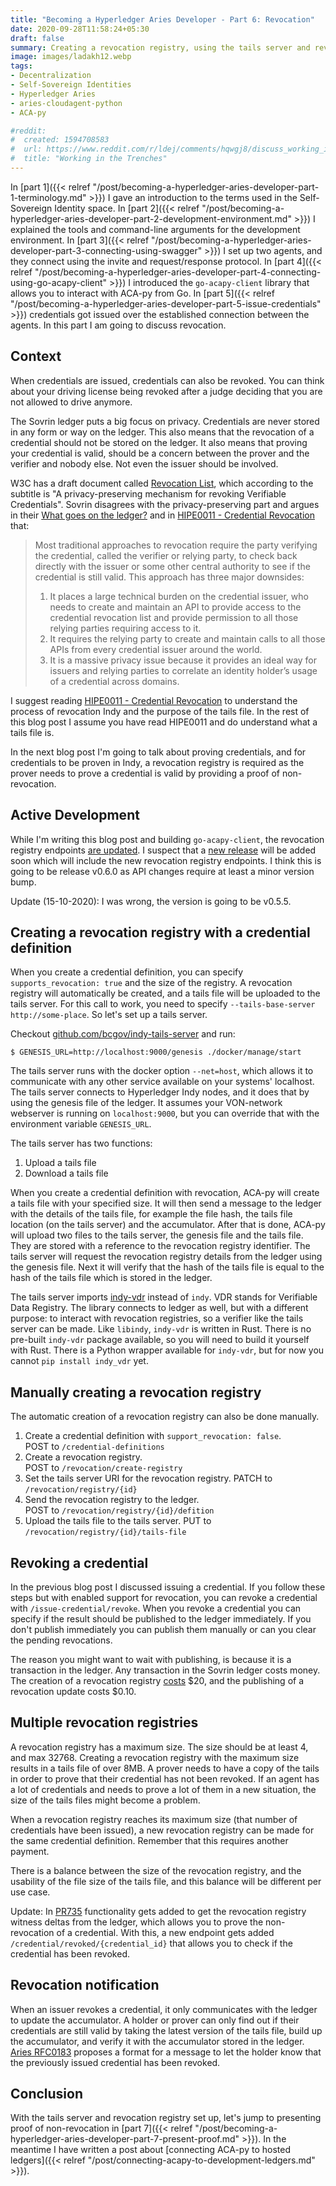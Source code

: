 ```yaml
---
title: "Becoming a Hyperledger Aries Developer - Part 6: Revocation"
date: 2020-09-28T11:58:24+05:30
draft: false
summary: Creating a revocation registry, using the tails server and revoking a credential.
image: images/ladakh12.webp
tags:
- Decentralization
- Self-Sovereign Identities
- Hyperledger Aries
- aries-cloudagent-python
- ACA-py

#reddit:
#  created: 1594708583 
#  url: https://www.reddit.com/r/ldej/comments/hqwgj8/discuss_working_in_the_trenches/
#  title: "Working in the Trenches"
---
```


In [part 1]({{< relref "/post/becoming-a-hyperledger-aries-developer-part-1-terminology.md" >}}) I gave an introduction to the terms used in the Self-Sovereign Identity space. In [part 2]({{< relref "/post/becoming-a-hyperledger-aries-developer-part-2-development-environment.md" >}}) I explained the tools and command-line arguments for the development environment. In [part 3]({{< relref "/post/becoming-a-hyperledger-aries-developer-part-3-connecting-using-swagger" >}}) I set up two agents, and they connect using the invite and request/response protocol. In [part 4]({{< relref "/post/becoming-a-hyperledger-aries-developer-part-4-connecting-using-go-acapy-client" >}}) I introduced the `go-acapy-client` library that allows you to interact with ACA-py from Go. In [part 5]({{< relref "/post/becoming-a-hyperledger-aries-developer-part-5-issue-credentials" >}}) credentials got issued over the established connection between the agents. In this part I am going to discuss revocation.

## Context

When credentials are issued, credentials can also be revoked. You can think about your driving license being revoked after a judge deciding that you are not allowed to drive anymore.

The Sovrin ledger puts a big focus on privacy. Credentials are never stored in any form or way on the ledger. This also means that the revocation of a credential should not be stored on the ledger. It also means that proving your credential is valid, should be a concern between the prover and the verifier and nobody else. Not even the issuer should be involved.

W3C has a draft document called [Revocation List](https://w3c-ccg.github.io/vc-status-rl-2020/), which according to the subtitle is "A privacy-preserving mechanism for revoking Verifiable Credentials". Sovrin disagrees with the privacy-preserving part and argues in their [What goes on the ledger?](https://sovrin.org/wp-content/uploads/2018/10/What-Goes-On-The-Ledger.pdf) and in [HIPE0011 - Credential Revocation](https://github.com/hyperledger/indy-hipe/tree/master/text/0011-cred-revocation) that:

> Most traditional approaches to revocation require the party verifying the credential, called the verifier or relying party, to check back directly with the issuer or some other central authority to see if the credential is still valid. This approach has three major downsides:
> 1. It places a large technical burden on the credential issuer, who needs to create and maintain an API to provide access to the credential revocation list and provide permission to all those relying parties requiring access to it.
> 2. It requires the relying party to create and maintain calls to all those APIs from every credential issuer around the world.
> 3. It is a massive privacy issue because it provides an ideal way for issuers and relying
  parties to correlate an identity holder’s usage of a credential across domains.

I suggest reading [HIPE0011 - Credential Revocation](https://github.com/hyperledger/indy-hipe/tree/master/text/0011-cred-revocation) to understand the process of revocation Indy and the purpose of the tails file. In the rest of this blog post I assume you have read HIPE0011 and do understand what a tails file is.

In the next blog post I'm going to talk about proving credentials, and for credentials to be proven in Indy, a revocation registry is required as the prover needs to prove a credential is valid by providing a proof of non-revocation.

## Active Development

While I'm writing this blog post and building `go-acapy-client`, the revocation registry endpoints [are updated](https://github.com/hyperledger/aries-cloudagent-python/pull/717/files). I suspect that a [new release](https://github.com/hyperledger/aries-cloudagent-python/releases) will be added soon which will include the new revocation registry endpoints. I think this is going to be release v0.6.0 as API changes require at least a minor version bump.

Update (15-10-2020): I was wrong, the version is going to be v0.5.5.

## Creating a revocation registry with a credential definition

When you create a credential definition, you can specify `supports_revocation: true` and the size of the registry. A revocation registry will automatically be created, and a tails file will be uploaded to the tails server. For this call to work, you need to specify `--tails-base-server http://some-place`. So let's set up a tails server.

Checkout [github.com/bcgov/indy-tails-server](https://github.com/bcgov/indy-tails-server) and run:
```shell script
$ GENESIS_URL=http://localhost:9000/genesis ./docker/manage/start
```

The tails server runs with the docker option `--net=host`, which allows it to communicate with any other service available on your systems' localhost. The tails server connects to Hyperledger Indy nodes, and it does that by using the genesis file of the ledger. It assumes your VON-network webserver is running on `localhost:9000`, but you can override that with the environment variable `GENESIS_URL`.

The tails server has two functions:
1. Upload a tails file
2. Download a tails file

When you create a credential definition with revocation, ACA-py will create a tails file with your specified size. It will then send a message to the ledger with the details of the tails file, for example the file hash, the tails file location (on the tails server) and the accumulator. After that is done, ACA-py will upload two files to the tails server, the genesis file and the tails file. They are stored with a reference to the revocation registry identifier. The tails server will request the revocation registry details from the ledger using the genesis file. Next it will verify that the hash of the tails file is equal to the hash of the tails file which is stored in the ledger.

The tails server imports [indy-vdr](https://github.com/hyperledger/indy-vdr) instead of `indy`. VDR stands for Verifiable Data Registry. The library connects to ledger as well, but with a different purpose: to interact with revocation registries, so a verifier like the tails server can be made. Like `libindy`, `indy-vdr` is written in Rust. There is no pre-built `indy-vdr` package available, so you will need to build it yourself with Rust. There is a Python wrapper available for `indy-vdr`, but for now you cannot `pip install indy_vdr` yet.

## Manually creating a revocation registry

The automatic creation of a revocation registry can also be done manually.

1. Create a credential definition with `support_revocation: false`.  
  POST to `/credential-definitions`
2. Create a revocation registry.  
  POST to `/revocation/create-registry`
3. Set the tails server URI for the revocation registry.
  PATCH to `/revocation/registry/{id}`
4. Send the revocation registry to the ledger.  
  POST to `/revocation/registry/{id}/defition`
5. Upload the tails file to the tails server.
  PUT to `/revocation/registry/{id}/tails-file`
  
## Revoking a credential

In the previous blog post I discussed issuing a credential. If you follow these steps but with enabled support for revocation, you can revoke a credential with `/issue-credential/revoke`. When you revoke a credential you can specify if the result should be published to the ledger immediately. If you don't publish immediately you can publish them manually or can you clear the pending revocations.

The reason you might want to wait with publishing, is because it is a transaction in the ledger. Any transaction in the Sovrin ledger costs money. The creation of a revocation registry [costs](https://sovrin.org/issue-credentials/) $20, and the publishing of a revocation update costs $0.10.

## Multiple revocation registries

A revocation registry has a maximum size. The size should be at least 4, and max 32768. Creating a revocation registry with the maximum size results in a tails file of over 8MB. A prover needs to have a copy of the tails in order to prove that their credential has not been revoked. If an agent has a lot of credentials and needs to prove a lot of them in a new situation, the size of the tails files might become a problem.

When a revocation registry reaches its maximum size (that number of credentials have been issued), a new revocation registry can be made for the same credential definition. Remember that this requires another payment.

There is a balance between the size of the revocation registry, and the usability of the file size of the tails file, and this balance will be different per use case.

Update: In [PR735](https://github.com/hyperledger/aries-cloudagent-python/pull/735) functionality gets added to get the revocation registry witness deltas from the ledger, which allows you to prove the non-revocation of a credential. With this, a new endpoint gets added `/credential/revoked/{credential_id}` that allows you to check if the credential has been revoked. 

## Revocation notification

When an issuer revokes a credential, it only communicates with the ledger to update the accumulator. A holder or prover can only find out if their credentials are still valid by taking the latest version of the tails file, build up the accumulator, and verify it with the accumulator stored in the ledger. [Aries RFC0183](https://github.com/hyperledger/aries-rfcs/tree/master/features/0183-revocation-notification) proposes a format for a message to let the holder know that the previously issued credential has been revoked.

## Conclusion

With the tails server and revocation registry set up, let's jump to presenting proof of non-revocation in [part 7]({{< relref "/post/becoming-a-hyperledger-aries-developer-part-7-present-proof.md" >}}). In the meantime I have written a post about [connecting ACA-py to hosted ledgers]({{< relref "/post/connecting-acapy-to-development-ledgers.md" >}}).
 